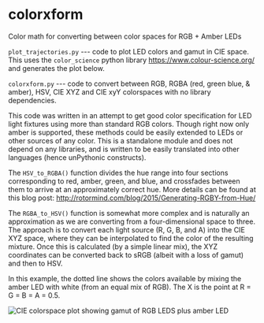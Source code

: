 # colorxform
Color math for converting between color spaces for RGB + Amber LEDs

`plot_trajectories.py` --- code to plot LED colors and gamut in CIE space. This uses the `color_science` python library <https://www.colour-science.org/> and generates the plot below.

`colorxform.py` --- code to  convert between RGB, RGBA (red, green blue, & amber), HSV, CIE XYZ and CIE xyY colorspaces with no library dependencies.

This code was written in an attempt to get good color specification for LED light fixtures using more than standard RGB colors. Though right now only amber is supported, these methods could be easily extended to LEDs or other sources of any color. This is a standalone module and does not depend on any libraries, and is written to be easily translated into other languages (hence unPythonic constructs). 

The `HSV_to_RGBA()` function divides the hue range into four sections corresponding to red, amber, green, and blue, and crossfades between them to arrive at an approximately correct hue. More details can be found at this blog post: <http://rotormind.com/blog/2015/Generating-RGBY-from-Hue/>

The `RGBA_to_HSV()` function is somewhat more complex and is naturally an approximation as we are converting from a four-dimensional space to three. The approach is to convert each light source (R, G, B, and A) into the CIE XYZ space, where they can be interpolated to find the color of the resulting mixture. Once this is calculated (by a simple linear mix), the XYZ coordinates can be converted back to sRGB (albeit with a loss of gamut) and then to HSV.

In this example, the dotted line shows the colors available by mixing the amber LED with white (from an equal mix of RGB).  The X is the point at R = G = B = A = 0.5. 


![CIE colorspace plot showing gamut of RGB LEDS plus amber LED](https://github.com/headrotor//blob/main/amber-trajectory.png?raw=true)

